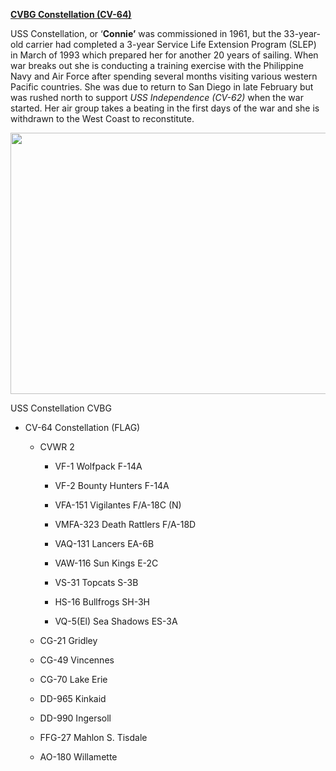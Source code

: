 **[CVBG Constellation
(CV-64)](https://en.wikipedia.org/wiki/USS_Constellation_(CV-64))**

USS Constellation, or ‘**Connie’** was commissioned in 1961, but the
33-year-old carrier had completed a 3-year Service Life Extension
Program (SLEP) in March of 1993 which prepared her for another 20 years
of sailing. When war breaks out she is conducting a training exercise
with the Philippine Navy and Air Force after spending several months
visiting various western Pacific countries. She was due to return to San
Diego in late February but was rushed north to support *USS Independence
(CV-62)* when the war started. Her air group takes a beating in the
first days of the war and she is withdrawn to the West Coast to
reconstitute.

<img src="/assets\images\nato\us\navy\carriers\constellation\media\image1.jpg" style="width:6.5in;height:4.35in" />

USS Constellation CVBG

-   CV-64 Constellation (FLAG)

    -   CVWR 2

        -   VF-1 Wolfpack F-14A

        -   VF-2 Bounty Hunters F-14A

        -   VFA-151 Vigilantes F/A-18C (N)

        -   VMFA-323 Death Rattlers F/A-18D

        -   VAQ-131 Lancers EA-6B

        -   VAW-116 Sun Kings E-2C

        -   VS-31 Topcats S-3B

        -   HS-16 Bullfrogs SH-3H

        -   VQ-5(El) Sea Shadows ES-3A

    -   CG-21 Gridley

    -   CG-49 Vincennes

    -   CG-70 Lake Erie

    -   DD-965 Kinkaid

    -   DD-990 Ingersoll

    -   FFG-27 Mahlon S. Tisdale

    -   AO-180 Willamette
